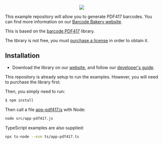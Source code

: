 <p align="center"><a href="https://www.barcodebakery.com" target="_blank">
    <img src="https://www.barcodebakery.com/images/BCG-Logo-SQ-GitHub.svg">
</a></p>

This example repository will allow you to generate PDF417 barcodes. You can find more information on our [Barcode Bakery website][1].

This is based on the [barcode PDF417][2] library.

The library is not free, you must [purchase a license][3] in order to obtain it.

## Installation

- Download the library on our [website][4], and follow our [developer's guide][5].

This repository is already setup to run the examples. However, you will need to purchase the library first.

Then, you simply need to run:

```bash
$ npm install
```

Then call a file [app-pdf417.js][6] with Node:

```bash
node src/app-pdf417.js
```

TypeScript examples are also supplied:

```bash
npx ts-node --esm ts/app-pdf417.ts
```

[1]: https://www.barcodebakery.com
[2]: https://www.barcodebakery.com/en/docs/nodejs/barcode/pdf417/api
[3]: https://www.barcodebakery.com/en/purchase
[4]: https://www.barcodebakery.com/en/docs/nodejs/barcode/pdf417/download
[5]: https://www.barcodebakery.com/en/docs/nodejs/guide
[6]: https://github.com/barcode-bakery/example-nodejs-pdf417/blob/master/src/app-pdf417.js
